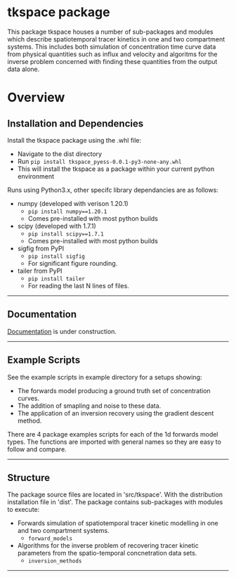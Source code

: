 # tkspace package

This package tkspace houses a number of sub-packages and modules which 
describe spatiotemporal tracer kinetics in one and two compartment systems. 
This includes both simulation of concentration time curve data from physical 
quantities such as influx and velocity and algoritms for the inverse problem 
concerned with finding these quantities from the output data alone.

# Overview

## Installation and Dependencies

Install the tkspace package using the .whl file:  

* Navigate to the dist directory  
* Run `pip install tkspace_pyess-0.0.1-py3-none-any.whl`   
* This will install the tkspace as a package within your current python environment  

Runs using Python3.x, other specifc library dependancies are as follows:  

* numpy (developed with verison 1.20.1)
    - `pip install numpy==1.20.1` 
    - Comes pre-installed with most python builds
* scipy (developed with 1.7.1)
    - `pip install scipy==1.7.1`
    - Comes pre-installed with most python builds
* sigfig from PyPI  
    - `pip install sigfig`
    - For significant figure rounding.
* tailer from PyPI 
    - `pip install tailer`
    - For reading the last N lines of files.

---
## Documentation

[Documentation](https://EShalom.github.io/tkspace/) is under construction.

---

## Example Scripts

See the example scripts in example directory for a setups showing:

* The forwards model producing a ground truth set of concentration curves.
* The addition of smapling and noise to these data.
* The application of an inversion recovery using the gradient descent method.

There are 4 package examples scripts for each of the 1d forwards model types.
The functions are imported with general names so they are easy to follow and compare.

---

## Structure

The package source files are located in 'src/tkspace'. With the distribution installation file in 'dist'.
The package contains sub-packages with modules to execute:

* Forwards simulation of spatiotemporal tracer kinetic modelling in one and
two compartment systems.
    - `forward_models`
* Algorithms for the inverse problem of recovering tracer kinetic parameters
from the spatio-temporal concnetration data sets.
    - `inversion_methods`

---

